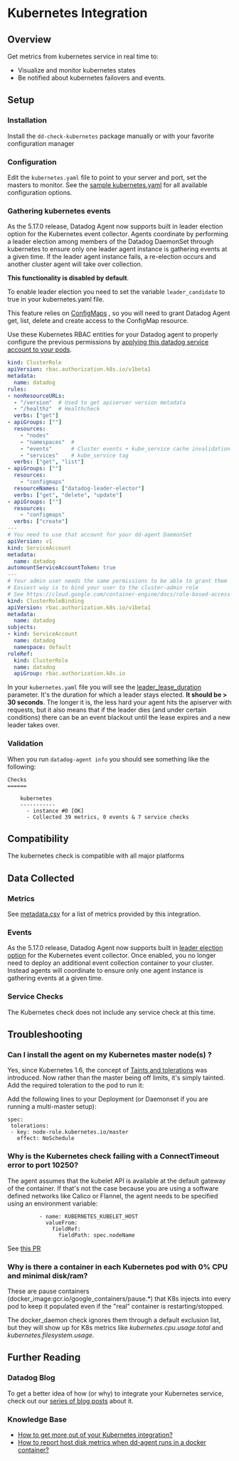 # Kubernetes Integration

## Overview

Get metrics from kubernetes service in real time to:

* Visualize and monitor kubernetes states
* Be notified about kubernetes failovers and events.

## Setup
### Installation

Install the `dd-check-kubernetes` package manually or with your favorite configuration manager

### Configuration

Edit the `kubernetes.yaml` file to point to your server and port, set the masters to monitor. See the [sample kubernetes.yaml](https://github.com/DataDog/integrations-core/blob/master/kubernetes/conf.yaml.default) for all available configuration options.

### Gathering kubernetes events

As the 5.17.0 release, Datadog Agent now supports built in leader election option for the Kubernetes event collector. Agents coordinate by performing a leader election among members of the Datadog DaemonSet through kubernetes to ensure only one leader agent instance is gathering events at a given time.
If the leader agent instance fails, a re-election occurs and another cluster agent will take over collection.

**This functionality is disabled by default**. 

To enable leader election you need to set the variable `leader_candidate` to true in your kubernetes.yaml file.

This feature relies on [ConfigMaps](https://kubernetes.io/docs/api-reference/v1.7/#configmap-v1-core) , so you will need to grant Datadog Agent get, list, delete and create access to the ConfigMap resource.

Use these Kubernetes RBAC entities for your Datadog agent to properly configure the previous permissions by [applying this datadog service account to your pods](https://kubernetes.io/docs/tasks/configure-pod-container/configure-service-account/).

```yaml
kind: ClusterRole
apiVersion: rbac.authorization.k8s.io/v1beta1
metadata:
  name: datadog
rules:
- nonResourceURLs:
  - "/version"  # Used to get apiserver version metadata
  - "/healthz"  # Healthcheck
  verbs: ["get"]
- apiGroups: [""]
  resources:
    - "nodes"
    - "namespaces"  #
    - "events"      # Cluster events + kube_service cache invalidation
    - "services"    # kube_service tag
  verbs: ["get", "list"]
- apiGroups: [""]
  resources:
    - "configmaps"
  resourceNames: ["datadog-leader-elector"]
  verbs: ["get", "delete", "update"]
- apiGroups: [""]
  resources:
    - "configmaps"
  verbs: ["create"]
---
# You need to use that account for your dd-agent DaemonSet
apiVersion: v1
kind: ServiceAccount
metadata:
  name: datadog
automountServiceAccountToken: true
---
# Your admin user needs the same permissions to be able to grant them
# Easiest way is to bind your user to the cluster-admin role
# See https://cloud.google.com/container-engine/docs/role-based-access-control#setting_up_role-based_access_control
kind: ClusterRoleBinding
apiVersion: rbac.authorization.k8s.io/v1beta1
metadata:
  name: datadog
subjects:
- kind: ServiceAccount
  name: datadog
  namespace: default
roleRef:
  kind: ClusterRole
  name: datadog
  apiGroup: rbac.authorization.k8s.io
```

In your `kubernetes.yaml` file you will see the [leader_lease_duration](https://github.com/DataDog/integrations-core/blob/master/kubernetes/conf.yaml.example#L118) parameter. It's the duration for which a leader stays elected. **It should be > 30 seconds**. 
The longer it is, the less hard your agent hits the apiserver with requests, but it also means that if the leader dies (and under certain conditions) there can be an event blackout until the lease expires and a new leader takes over.

### Validation

When you run `datadog-agent info` you should see something like the following:

    Checks
    ======

        kubernetes
        -----------
          - instance #0 [OK]
          - Collected 39 metrics, 0 events & 7 service checks

## Compatibility

The kubernetes check is compatible with all major platforms

## Data Collected
### Metrics
See [metadata.csv](https://github.com/DataDog/integrations-core/blob/master/kubernetes/metadata.csv) for a list of metrics provided by this integration.

### Events

As the 5.17.0 release, Datadog Agent now supports built in [leader election option](#gathering-kubernetes-events) for the Kubernetes event collector. Once enabled, you no longer need to deploy an additional event collection container to your cluster. Instead agents will coordinate to ensure only one agent instance is gathering events at a given time.

### Service Checks
The Kubernetes check does not include any service check at this time.

## Troubleshooting
### Can I install the agent on my Kubernetes master node(s) ?
Yes, since Kubernetes 1.6, the concept of [Taints and tolerations](http://blog.kubernetes.io/2017/03/advanced-scheduling-in-kubernetes.html) was introduced. Now rather than the master being off limits, it's simply tainted.  Add the required toleration to the pod to run it:

Add the following lines to your Deployment (or Daemonset if you are running a multi-master setup):
```
spec:
 tolerations: 
 - key: node-role.kubernetes.io/master
   effect: NoSchedule
```

### Why is the Kubernetes check failing with a ConnectTimeout error to port 10250?
The agent assumes that the kubelet API is available at the default gateway of the container. If that's not the case because you are using a software defined networks like Calico or Flannel, the agent needs to be specified using an environment variable:
```
          - name: KUBERNETES_KUBELET_HOST
            valueFrom:
              fieldRef:
                fieldPath: spec.nodeName
```
See [this PR](https://github.com/DataDog/dd-agent/pull/3051)

###  Why is there a container in each Kubernetes pod with 0% CPU and minimal disk/ram?
These are pause containers (docker_image:gcr.io/google_containers/pause.*) that K8s injects into every pod to keep it populated even if the "real” container is restarting/stopped. 

The docker_daemon check ignores them through a default exclusion list, but they will show up for K8s metrics like *kubernetes.cpu.usage.total* and *kubernetes.filesystem.usage*.

## Further Reading
### Datadog Blog
To get a better idea of how (or why) to integrate your Kubernetes service, check out our [series of blog posts](https://www.datadoghq.com/blog/monitoring-kubernetes-era/) about it.

### Knowledge Base
* [How to get more out of your Kubernetes integration?](https://help.datadoghq.com/hc/en-us/articles/115001293983-How-to-get-more-out-of-your-Kubernetes-integration)
* [How to report host disk metrics when dd-agent runs in a docker container?](https://help.datadoghq.com/hc/en-us/articles/115001786703-How-to-report-host-disk-metrics-when-dd-agent-runs-in-a-docker-container-)
